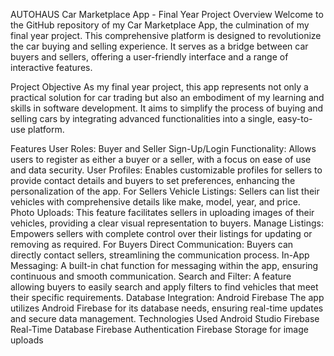 AUTOHAUS
Car Marketplace App - Final Year Project
Overview
Welcome to the GitHub repository of my Car Marketplace App, the culmination of my final year project. This comprehensive platform is designed to revolutionize the car buying and selling experience. It serves as a bridge between car buyers and sellers, offering a user-friendly interface and a range of interactive features.

Project Objective
As my final year project, this app represents not only a practical solution for car trading but also an embodiment of my learning and skills in software development. It aims to simplify the process of buying and selling cars by integrating advanced functionalities into a single, easy-to-use platform.

Features
User Roles: Buyer and Seller
Sign-Up/Login Functionality: Allows users to register as either a buyer or a seller, with a focus on ease of use and data security.
User Profiles: Enables customizable profiles for sellers to provide contact details and buyers to set preferences, enhancing the personalization of the app.
For Sellers
Vehicle Listings: Sellers can list their vehicles with comprehensive details like make, model, year, and price.
Photo Uploads: This feature facilitates sellers in uploading images of their vehicles, providing a clear visual representation to buyers.
Manage Listings: Empowers sellers with complete control over their listings for updating or removing as required.
For Buyers
Direct Communication: Buyers can directly contact sellers, streamlining the communication process.
In-App Messaging: A built-in chat function for messaging within the app, ensuring continuous and smooth communication.
Search and Filter: A feature allowing buyers to easily search and apply filters to find vehicles that meet their specific requirements.
Database Integration: Android Firebase
The app utilizes Android Firebase for its database needs, ensuring real-time updates and secure data management.
Technologies Used
Android Studio
Firebase Real-Time Database
Firebase Authentication
Firebase Storage for image uploads
